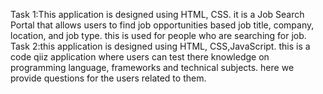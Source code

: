 Task 1:This application is designed using HTML, CSS.
it is a Job Search Portal that allows users to find job opportunities based job title, company, location, and job type. this is used for people who are searching for job.
Task 2:this application is designed using HTML, CSS,JavaScript.
this is a code qiiz application where users can test there knowledge on programming language, frameworks and technical subjects. here we provide questions for the users related to them.
